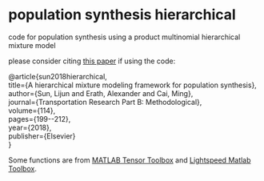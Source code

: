 # population synthesis hierarchical

code for population synthesis using a product multinomial hierarchical mixture model

please consider citing [this paper](https://doi.org/10.1016/j.trb.2018.06.002) if using the code:

@article{sun2018hierarchical,  
  title={A hierarchical mixture modeling framework for population synthesis},  
  author={Sun, Lijun and Erath, Alexander and Cai, Ming},  
  journal={Transportation Research Part B: Methodological},  
  volume={114},  
  pages={199--212},  
  year={2018},  
  publisher={Elsevier}  
}  


Some functions are from [MATLAB Tensor Toolbox](https://www.sandia.gov/~tgkolda/TensorToolbox/index-2.6.html) and [Lightspeed Matlab Toolbox](https://github.com/tminka/lightspeed).